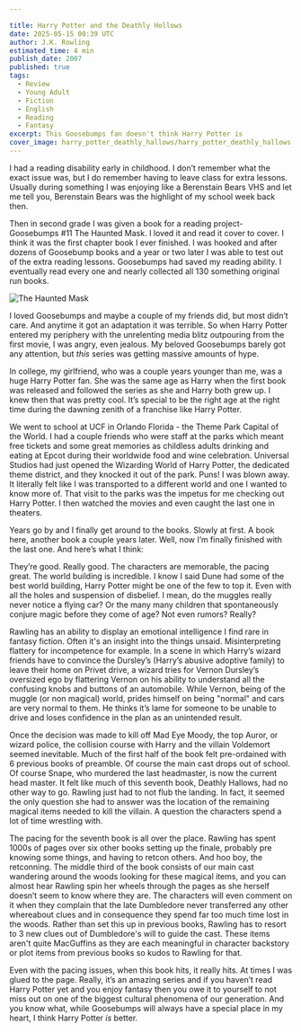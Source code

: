 ```yaml
---

title: Harry Potter and the Deathly Hollows
date: 2025-05-15 00:39 UTC
author: J.K. Rowling
estimated_time: 4 min
publish_date: 2007
published: true
tags: 
  - Review
  - Young Adult
  - Fiction
  - English
  - Reading
  - Fantasy
excerpt: This Goosebumps fan doesn't think Harry Potter is
cover_image: harry_potter_deathly_hallows/harry_potter_deathly_hallows.jpg
---
```


I had a reading disability early in childhood. I don’t remember what the exact issue was, but I do remember having to leave class for extra lessons. Usually during something I was enjoying like a Berenstain Bears VHS and let me tell you, Berenstain Bears was the highlight of my school week back then.

Then in second grade I was given a book for a reading project- Goosebumps #11 The Haunted Mask. I loved it and read it cover to cover. I think it was the first chapter book I ever finished. I was hooked and after dozens of Goosebump books and a year or two later I was able to test out of the extra reading lessons. Goosebumps had saved my reading ability. I eventually read every one and nearly collected all 130 something original run books.

![The Haunted Mask](harry_potter_deathly_hallows/haunted_mask.jpeg)

I loved Goosebumps and maybe a couple of my friends did, but most didn’t care. And anytime it got an adaptation it was terrible. So when Harry Potter entered my periphery with the unrelenting media blitz outpouring from the first movie, I was angry, even jealous. My beloved Goosebumps barely got any attention, but _this_ series was getting massive amounts of hype.

In college, my girlfriend, who was a couple years younger than me, was a huge Harry Potter fan. She was the same age as Harry when the first book was released and followed the series as she and Harry both grew up. I knew then that was pretty cool. It’s special to be the right age at the right time during the dawning zenith of a franchise like Harry Potter.

We went to school at UCF in Orlando Florida - the Theme Park Capital of the World. I had a couple friends who were staff at the parks which meant free tickets and some great memories as childless adults drinking and eating at Epcot during their worldwide food and wine celebration. Universal Studios had just opened the Wizarding World of Harry Potter, the dedicated theme district, and they knocked it out of the park. Puns! I was blown away. It literally felt like I was transported to a different world and one I wanted to know more of. That visit to the parks was the impetus for me checking out Harry Potter. I then watched the movies and even caught the last one in theaters.

Years go by and I finally get around to the books. Slowly at first. A book here, another book a couple years later. Well, now I’m finally finished with the last one. And here’s what I think:

They’re good. Really good. The characters are memorable, the pacing great. The world building is incredible. I know I said Dune had some of the best world building, Harry Potter might be one of the few to top it. Even with all the holes and suspension of disbelief. I mean, do the muggles really never notice a flying car? Or the many many children that spontaneously conjure magic before they come of age? Not even rumors? Really?

Rawling has an ability to display an emotional intelligence I find rare in fantasy fiction. Often it's an insight into the things unsaid. Misinterpreting flattery for incompetence for example. In a scene in which Harry’s wizard friends have to convince the Dursley’s (Harry’s abusive adoptive family) to leave their home on Privet drive, a wizard tries for Vernon Dursley’s oversized ego by flattering Vernon on his ability to understand all the confusing knobs and buttons of an automobile. While Vernon, being of the muggle (or non magical) world, prides himself on being "normal" and cars are very normal to them. He thinks it’s lame for someone to be unable to drive and loses confidence in the plan as an unintended result.

Once the decision was made to kill off Mad Eye Moody, the top Auror, or wizard police, the collision course with Harry and the villain Voldemort seemed inevitable. Much of the first half of the book felt pre-ordained with 6 previous books of preamble. Of course the main cast drops out of school. Of course Snape, who murdered the last headmaster, is now the current head master. It felt like much of this seventh book, Deathly Hallows, had no other way to go. Rawling just had to not flub the landing. In fact, it seemed the only question she had to answer was the location of the remaining magical items needed to kill the villain. A question the characters spend a lot of time wrestling with.

The pacing for the seventh book is all over the place. Rawling has spent 1000s of pages over six other books setting up the finale, probably pre knowing some things, and having to retcon others. And hoo boy, the retconning. The middle third of the book consists of our main cast wandering around the woods looking for these magical items, and you can almost hear Rawling spin her wheels through the pages as she herself doesn’t seem to know where they are. The characters will even comment on it when they complain that the late Dumbledore never transferred any other whereabout clues and in consequence they spend far too much time lost in the woods. Rather than set this up in previous books, Rawling has to resort to 3 new clues out of Dumbledore's will to guide the cast. These items aren't quite MacGuffins as they are each meaningful in character backstory or plot items from previous books so kudos to Rawling for that.

Even with the pacing issues, when this book hits, it really hits. At times I was glued to the page. Really, it’s an amazing series and if you haven’t read Harry Potter yet and you enjoy fantasy then you owe it to yourself to not miss out on one of the biggest cultural phenomena of our generation. And you know what, while Goosebumps will always have a special place in my heart, I think Harry Potter _is_ better.
